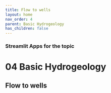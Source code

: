 ```yaml
---
title: Flow to wells
layout: home
nav_order: 4
parent: Basic Hydrogeology
has_children: false
---
```


### Streamlit Apps for the topic

# 04 Basic Hydrogeology

## Flow to wells 

